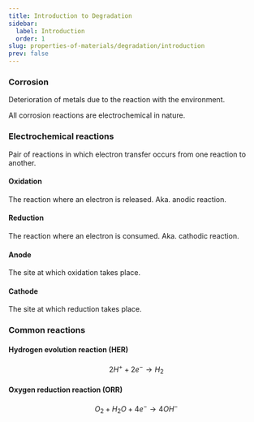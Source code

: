 ```yaml
---
title: Introduction to Degradation
sidebar:
  label: Introduction
  order: 1
slug: properties-of-materials/degradation/introduction
prev: false
---
```


### Corrosion

Deterioration of metals due to the reaction with the environment.

All corrosion reactions are electrochemical in nature.

### Electrochemical reactions

Pair of reactions in which electron transfer occurs from one reaction to
another.

#### Oxidation

The reaction where an electron is released. Aka. anodic reaction.

#### Reduction

The reaction where an electron is consumed. Aka. cathodic reaction.

#### Anode

The site at which oxidation takes place.

#### Cathode

The site at which reduction takes place.

### Common reactions

#### Hydrogen evolution reaction (HER)

```math
2H^{+} + 2e^{-} \rightarrow H_2
```

#### Oxygen reduction reaction (ORR)

```math
O_2 + H_2O + 4e^{-}
\rightarrow 4OH^{-}
```
